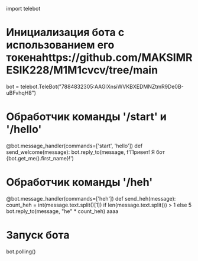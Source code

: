 import telebot
    
# Инициализация бота с использованием его токенаhttps://github.com/MAKSIMRESIK228/M1M1cvcv/tree/main
bot = telebot.TeleBot("7884832305:AAGIXnsiWVKBXEDMNZtmR9De0B-uBFvhqH8")
    
# Обработчик команды '/start' и '/hello'
@bot.message_handler(commands=['start', 'hello'])
def send_welcome(message):
    bot.reply_to(message, f'Привет! Я бот {bot.get_me().first_name}!')
    
# Обработчик команды '/heh'
@bot.message_handler(commands=['heh'])
def send_heh(message):
    count_heh = int(message.text.split()[1]) if len(message.text.split()) > 1 else 5
    bot.reply_to(message, "he" * count_heh)
    аааа
# Запуск бота
bot.polling()
